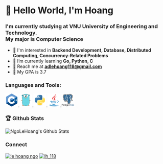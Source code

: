 <h1>👋 Hello World, I'm Hoang</h1>
<h3>I'm currently studying at VNU University of Engineering and Technology. <br> My major is Computer Science </h3>

- 🤔 I'm interested in **Backend Development, Database, Distributed Computing, Concurrency-Related Problems**
- 🌱 I’m currently learning **Go, Python, C**
- 📩 Reach me at **adlehoang118@gmail.com**
- 🚀 My GPA is 3.7

<h3 align="left">Languages and Tools:</h3>
<p align="left"> 
  <a href="https://www.w3schools.com/cpp/" target="_blank" rel="noreferrer"> <img src="https://raw.githubusercontent.com/devicons/devicon/master/icons/cplusplus/cplusplus-original.svg" alt="cplusplus" width="40" height="40"/> </a> 
  <a href="https://golang.org" target="_blank" rel="noreferrer"> <img src="https://raw.githubusercontent.com/devicons/devicon/master/icons/go/go-original.svg" alt="go" width="40" height="40"/> </a>  <a href="https://www.python.org" target="_blank" rel="noreferrer"> <img src="https://raw.githubusercontent.com/devicons/devicon/master/icons/python/python-original.svg" alt="python" width="40" height="40"/> </a> 
  <a href="https://www.java.com" target="_blank" rel="noreferrer"> <img src="https://raw.githubusercontent.com/devicons/devicon/master/icons/java/java-original.svg" alt="java" width="40" height="40"/> </a> <a href="https://www.postgresql.org/" target="_blank" rel="noreferrer"> <img src="https://raw.githubusercontent.com/devicons/devicon/master/icons/postgresql/postgresql-original-wordmark.svg" alt="postgresql" width="40" height="40"/> </a> 
</p>

<h3>🏆 Github Stats</h3>
<p> 
  <img src="https://github-readme-stats.vercel.app/api?username=armistcxy&theme=radical&show_icons=true" alt="NgoLeHoang's Github Stats" width="60%"/>
</p>

<h3 align="left">Connect </h3>
<p align="left">
<a href="https://www.linkedin.com/in/iwa2no/" target="blank"><img align="center" src="https://raw.githubusercontent.com/rahuldkjain/github-profile-readme-generator/master/src/images/icons/Social/linked-in-alt.svg" alt="le hoang ngo" height="30" width="40" /></a>
<a href="https://leetcode.com/u/iwa2no/" target="blank"><img align="center" src="https://raw.githubusercontent.com/rahuldkjain/github-profile-readme-generator/master/src/images/icons/Social/leet-code.svg" alt="lh_118" height="30" width="40" /></a>
</p>
